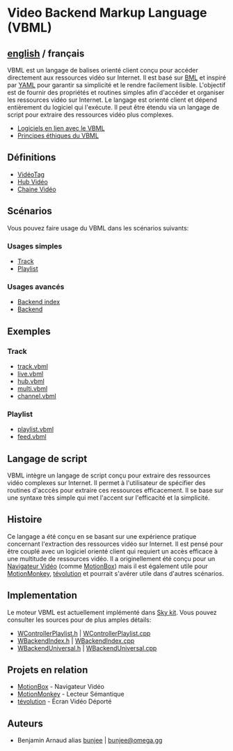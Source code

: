 # Video Backend Markup Language (VBML)

## [english](../README.md) / français

VBML est un langage de balises orienté client conçu pour accéder directement aux ressources vidéo
sur Internet. Il est basé sur [BML](https://github.com/omega-gg/BML) et inspiré par [YAML](https://fr.wikipedia.org/wiki/YAML)
pour garantir sa simplicité et le rendre facilement lisible. L'objectif est de fournir des
propriétés et routines simples afin d'accéder et organiser les ressources vidéo sur Internet. Le
langage est orienté client et dépend entièrement du logiciel qui l'exécute. Il peut être étendu via
un langage de script pour extraire des ressources vidéo plus complexes.

- [Logiciels en lien avec le VBML](software.md)
- [Principes éthiques du VBML](ethics.md)

## Définitions

- [VidéoTag](VideoTag.md)
- [Hub Vidéo](VideoHub.md)
- [Chaine Vidéo](VideoChannel.md)

## Scénarios

Vous pouvez faire usage du VBML dans les scénarios suivants:

### Usages simples

- [Track](../doc/track.md)
- [Playlist](../doc/playlist.md)

### Usages avancés

- [Backend index](../doc/index.md)
- [Backend](../doc/backend.md)

## Exemples

### Track

- [track.vbml](../samples/track.vbml)
- [live.vbml](../samples/live.vbml)
- [hub.vbml](../samples/hub.vbml)
- [multi.vbml](../samples/multi.vbml)
- [channel.vbml](../samples/channel.vbml)

### Playlist

- [playlist.vbml](../samples/playlist.vbml)
- [feed.vbml](../samples/feed.vbml)

## Langage de script

VBML intègre un langage de script conçu pour extraire des ressources vidéo complexes sur Internet.
Il permet à l'utilisateur de spécifier des routines d'acccès pour extraire ces ressources
efficacement. Il se base sur une syntaxe très simple qui met l'accent sur l'efficacité et la
simplicité.

## Histoire

Ce langage a été conçu en se basant sur une expérience pratique concernant l'extraction des
ressources vidéo sur Internet. Il est pensé pour être couplé avec un logiciel orienté client qui
requiert un accès efficace à une multitude de ressources vidéo. Il a originellement été conçu pour
un [Navigateur Vidéo](https://omega.gg/about/VideoBrowser/fr) (comme [MotionBox](https://omega.gg/MotionBox/fr))
mais il est également utile pour [MotionMonkey](https://omega.gg/MotionMonkey/fr), [tévolution](https://omega.gg/tevolution/fr)
et pourrait s'avérer utile dans d'autres scénarios.

## Implementation

Le moteur VBML est actuellement implémenté dans [Sky kit](https://omega.gg/Sky/fr). Vous pouvez
consulter les sources pour de plus amples détails:

- [WControllerPlaylist.h](https://github.com/omega-gg/Sky/blob/master/src/SkGui/src/controllers/WControllerPlaylist.h)
| [WControllerPlaylist.cpp](https://github.com/omega-gg/Sky/blob/master/src/SkGui/src/controllers/WControllerPlaylist.cpp)
- [WBackendIndex.h](https://github.com/omega-gg/Sky/blob/master/src/SkBackend/src/io/WBackendIndex.h)
| [WBackendIndex.cpp](https://github.com/omega-gg/Sky/blob/master/src/SkBackend/src/io/WBackendIndex.cpp)
- [WBackendUniversal.h](https://github.com/omega-gg/Sky/blob/master/src/SkBackend/src/media/WBackendUniversal.h)
| [WBackendUniversal.cpp](https://github.com/omega-gg/Sky/blob/master/src/SkBackend/src/media/WBackendUniversal.cpp)

## Projets en relation

- [MotionBox](https://omega.gg/MotionBox/sources) - Navigateur Vidéo
- [MotionMonkey](https://omega.gg/MotionMonkey/fr) - Lecteur Sémantique
- [tévolution](https://omega.gg/tevolution/fr) - Écran Vidéo Déporté

## Auteurs

- Benjamin Arnaud alias [bunjee](https://bunjee.me/fr) | <bunjee@omega.gg>
